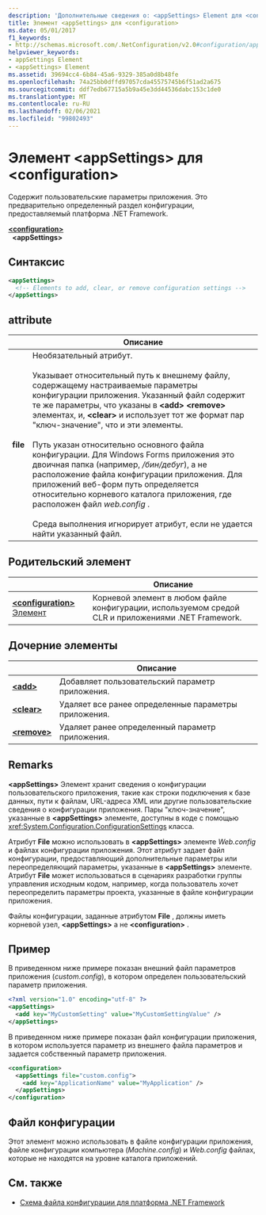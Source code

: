 ```yaml
---
description: 'Дополнительные сведения о: <appSettings> Element для <configuration>'
title: Элемент <appSettings> для <configuration>
ms.date: 05/01/2017
f1_keywords:
- http://schemas.microsoft.com/.NetConfiguration/v2.0#configuration/appSettings
helpviewer_keywords:
- appSettings Element
- <appSettings> Element
ms.assetid: 39694cc4-6b84-45a6-9329-385a0d8b48fe
ms.openlocfilehash: 74a25bb0dffd97057cda45575745b6f51ad2a675
ms.sourcegitcommit: ddf7edb67715a5b9a45e3dd44536dabc153c1de0
ms.translationtype: MT
ms.contentlocale: ru-RU
ms.lasthandoff: 02/06/2021
ms.locfileid: "99802493"
---
```

# <a name="appsettings-element-for-configuration"></a>Элемент \<appSettings> для \<configuration>

Содержит пользовательские параметры приложения. Это предварительно определенный раздел конфигурации, предоставляемый платформа .NET Framework.

[**\<configuration>**](../configuration-element.md)\
&nbsp;&nbsp;**\<appSettings>**

## <a name="syntax"></a>Синтаксис

```xml
<appSettings>
  <!-- Elements to add, clear, or remove configuration settings -->
</appSettings>
```

## <a name="attribute"></a>attribute

|           | Описание |
| --------- | ----------- |
| **file**  | Необязательный атрибут.<br><br>Указывает относительный путь к внешнему файлу, содержащему настраиваемые параметры конфигурации приложения. Указанный файл содержит те же параметры, что указаны в **\<add>** **\<remove>** элементах, и, **\<clear>** и использует тот же формат пар "ключ-значение", что и эти элементы.<br><br>Путь указан относительно основного файла конфигурации. Для Windows Forms приложения это двоичная папка (например, */бин/дебуг*), а не расположение файла конфигурации приложения. Для приложений веб-форм путь определяется относительно корневого каталога приложения, где расположен файл *web.config* .<br><br>Среда выполнения игнорирует атрибут, если не удается найти указанный файл. |

## <a name="parent-element"></a>Родительский элемент

|     | Описание |
| --- | ----------- |
| [**\<configuration>** Элемент](../configuration-element.md) | Корневой элемент в любом файле конфигурации, используемом средой CLR и приложениями .NET Framework. |

## <a name="child-elements"></a>Дочерние элементы

|     | Описание |
| --- | ----------- |
| [**\<add>**](add-element-for-appsettings.md) | Добавляет пользовательский параметр приложения. |
| [**\<clear>**](clear-element-for-appsettings.md) | Удаляет все ранее определенные параметры приложения. |
| [**\<remove>**](remove-element-for-appsettings.md) | Удаляет ранее определенный параметр приложения. |

## <a name="remarks"></a>Remarks

**\<appSettings>** Элемент хранит сведения о конфигурации пользовательского приложения, такие как строки подключения к базе данных, пути к файлам, URL-адреса XML или другие пользовательские сведения о конфигурации приложения. Пары "ключ-значение", указанные в **\<appSettings>** элементе, доступны в коде с помощью <xref:System.Configuration.ConfigurationSettings> класса.

Атрибут **File** можно использовать в **\<appSettings>** элементе *Web.config* и файлах конфигурации приложения. Этот атрибут задает файл конфигурации, предоставляющий дополнительные параметры или переопределяющий параметры, указанные в **\<appSettings>** элементе. Атрибут **File** может использоваться в сценариях разработки группы управления исходным кодом, например, когда пользователь хочет переопределить параметры проекта, указанные в файле конфигурации приложения.

Файлы конфигурации, заданные атрибутом **File** , должны иметь корневой узел, **\<appSettings>** а не **\<configuration>** .

## <a name="example"></a>Пример

В приведенном ниже примере показан внешний файл параметров приложения (*custom.config*), в котором определен пользовательский параметр приложения.

```xml
<?xml version="1.0" encoding="utf-8" ?>
<appSettings>
  <add key="MyCustomSetting" value="MyCustomSettingValue" />
</appSettings>
```

В приведенном ниже примере показан файл конфигурации приложения, в котором используется параметр из внешнего файла параметров и задается собственный параметр приложения.

```xml
<configuration>
  <appSettings file="custom.config">
    <add key="ApplicationName" value="MyApplication" />
  </appSettings>
</configuration>
```

## <a name="configuration-file"></a>Файл конфигурации

Этот элемент можно использовать в файле конфигурации приложения, файле конфигурации компьютера (*Machine.config*) и *Web.config* файлах, которые не находятся на уровне каталога приложений.

## <a name="see-also"></a>См. также

- [Схема файла конфигурации для платформа .NET Framework](../index.md)
